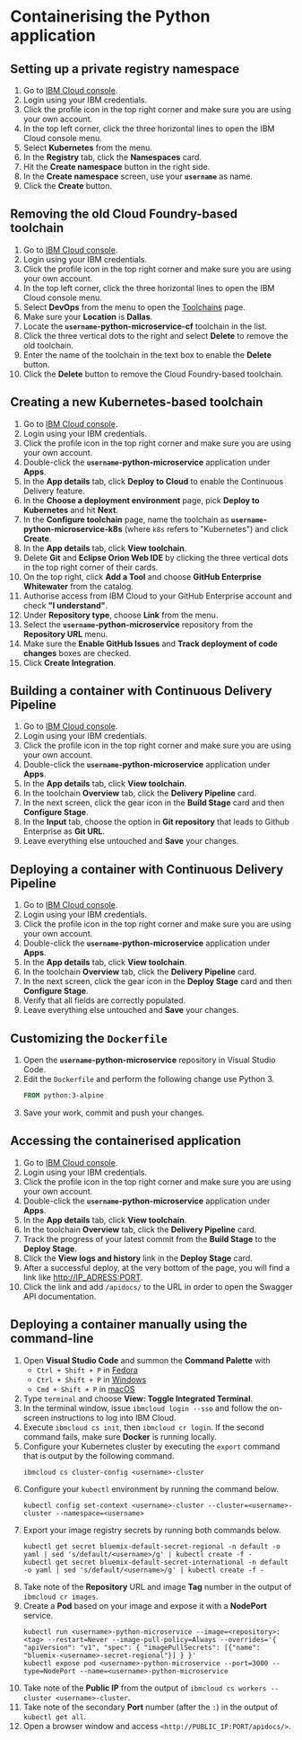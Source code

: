# Containerising the Python application

## Setting up a private registry namespace

1. Go to [IBM Cloud console](https://console.bluemix.net/).
1. Login using your IBM credentials.
1. Click the profile icon in the top right corner and make sure you are using your own account.
1. In the top left corner, click the three horizontal lines to open the IBM Cloud console menu.
1. Select **Kubernetes** from the menu.
1. In the **Registry** tab, click the **Namespaces** card.
1. Hit the **Create namespace** button in the right side.
1. In the **Create namespace** screen, use your **`username`** as name.
1. Click the **Create** button.

## Removing the old Cloud Foundry-based toolchain

1. Go to [IBM Cloud console](https://console.bluemix.net/).
1. Login using your IBM credentials.
1. Click the profile icon in the top right corner and make sure you are using your own account.
1. In the top left corner, click the three horizontal lines to open the IBM Cloud console menu.
1. Select **DevOps** from the menu to open the [Toolchains](https://console.bluemix.net/devops/toolchains?env_id=ibm%3Ayp%3Aus-south) page.
1. Make sure your **Location** is **Dallas**.
1. Locate the **`username`-python-microservice-cf** toolchain in the list.
1. Click the three vertical dots to the right and select **Delete** to remove the old toolchain.
1. Enter the name of the toolchain in the text box to enable the **Delete** button.
1. Click the **Delete** button to remove the Cloud Foundry-based toolchain.

## Creating a new Kubernetes-based toolchain

1. Go to [IBM Cloud console](https://console.bluemix.net/).
1. Login using your IBM credentials.
1. Click the profile icon in the top right corner and make sure you are using your own account.
1. Double-click the **`username`-python-microservice** application under **Apps**.
1. In the **App details** tab, click **Deploy to Cloud** to enable the Continuous Delivery feature.
1. In the **Choose a deployment environment** page, pick **Deploy to Kubernetes** and hit **Next**.
1. In the **Configure toolchain** page, name the toolchain as **`username`-python-microservice-k8s** (where `k8s` refers to "Kubernetes") and click **Create**.
1. In the **App details** tab, click **View toolchain**.
1. Delete **Git** and **Eclipse Orion Web IDE** by clicking the three vertical dots in the top right corner of their cards.
1. On the top right, click **Add a Tool** and choose **GitHub Enterprise Whitewater** from the catalog.
1. Authorise access from IBM Cloud to your GitHub Enterprise account and check **"I understand"**.
1. Under **Repository type**, choose **Link** from the menu.
1. Select the **`username`-python-microservice** repository from the **Repository URL** menu.
1. Make sure the **Enable GitHub Issues** and **Track deployment of code changes** boxes are checked.
1. Click **Create Integration**.

## Building a container with Continuous Delivery Pipeline

1. Go to [IBM Cloud console](https://console.bluemix.net/).
1. Login using your IBM credentials.
1. Click the profile icon in the top right corner and make sure you are using your own account.
1. Double-click the **`username`-python-microservice** application under **Apps**.
1. In the **App details** tab, click **View toolchain**.
1. In the toolchain **Overview** tab, click the **Delivery Pipeline** card.
1. In the next screen, click the gear icon in the **Build Stage** card and then **Configure Stage**.
1. In the **Input** tab, choose the option in **Git repository** that leads to Github Enterprise as **Git URL**.
1. Leave everything else untouched and **Save** your changes.

## Deploying a container with Continuous Delivery Pipeline

1. Go to [IBM Cloud console](https://console.bluemix.net/).
1. Login using your IBM credentials.
1. Click the profile icon in the top right corner and make sure you are using your own account.
1. Double-click the **`username`-python-microservice** application under **Apps**.
1. In the **App details** tab, click **View toolchain**.
1. In the toolchain **Overview** tab, click the **Delivery Pipeline** card.
1. In the next screen, click the gear icon in the **Deploy Stage** card and then **Configure Stage**.
1. Verify that all fields are correctly populated.
1. Leave everything else untouched and **Save** your changes.

## Customizing the `Dockerfile`

1. Open the **`username`-python-microservice** repository in Visual Studio Code.
1. Edit the `Dockerfile` and perform the following change use Python 3.
    ```Dockerfile
    FROM python:3-alpine
    ```
1. Save your work, commit and push your changes.

## Accessing the containerised application

1. Go to [IBM Cloud console](https://console.bluemix.net/).
1. Login using your IBM credentials.
1. Click the profile icon in the top right corner and make sure you are using your own account.
1. Double-click the **`username`-python-microservice** application under **Apps**.
1. In the **App details** tab, click **View toolchain**.
1. In the toolchain **Overview** tab, click the **Delivery Pipeline** card.
1. Track the progress of your latest commit from the **Build Stage** to the **Deploy Stage**.
1. Click the **View logs and history** link in the **Deploy Stage** card.
1. After a successful deploy, at the very bottom of the page, you will find a link like <http://IP_ADRESS:PORT>.
1. Click the link and add `/apidocs/` to the URL in order to open the Swagger API documentation.

## Deploying a container manually using the command-line

1. Open **Visual Studio Code** and summon the **Command Palette** with
    * `Ctrl + Shift + P` in [Fedora](https://code.visualstudio.com/shortcuts/keyboard-shortcuts-linux.pdf)
    * `Ctrl + Shift + P` in [Windows](https://code.visualstudio.com/shortcuts/keyboard-shortcuts-windows.pdf)
    * `Cmd + Shift + P` in [macOS](https://code.visualstudio.com/shortcuts/keyboard-shortcuts-macos.pdf)
1. Type `terminal` and choose **View: Toggle Integrated Terminal**.
1. In the terminal window, issue `ibmcloud login --sso` and follow the on-screen instructions to log into IBM Cloud.
1. Execute `ibmcloud cs init`, then `ibmcloud cr login`. If the second command fails, make sure **Docker** is running locally.
1. Configure your Kubernetes cluster by executing the `export` command that is output by the following command.
    ```Shell
    ibmcloud cs cluster-config <username>-cluster
    ```
1. Configure your `kubectl` environment by running the command below.
    ```Shell
    kubectl config set-context <username>-cluster --cluster=<username>-cluster --namespace=<username>
    ```
1. Export your image registry secrets by running both commands below.
    ```Shell
    kubectl get secret bluemix-default-secret-regional -n default -o yaml | sed 's/default/<username>/g' | kubectl create -f -
    kubectl get secret bluemix-default-secret-international -n default -o yaml | sed 's/default/<username>/g' | kubectl create -f -
    ```
1. Take note of the **Repository** URL and image **Tag** number in the output of `ibmcloud cr images`.
1. Create a **Pod** based on your image and expose it with a **NodePort** service.
    ```Shell
    kubectl run <username>-python-microservice --image=<repository>:<tag> --restart=Never --image-pull-policy=Always --overrides='{ "apiVersion": "v1", "spec": { "imagePullSecrets": [{"name": "bluemix-<username>-secret-regional"}] } }'
    kubectl expose pod <username>-python-microservice --port=3000 --type=NodePort --name=<username>-python-microservice
    ```
1. Take note of the **Public IP** from the output of `ibmcloud cs workers --cluster <username>-cluster`.
1. Take note of the secondary **Port** number (after the `:`) in the output of `kubectl get all`.
1. Open a browser window and access `<http://PUBLIC_IP:PORT/apidocs/>`.
